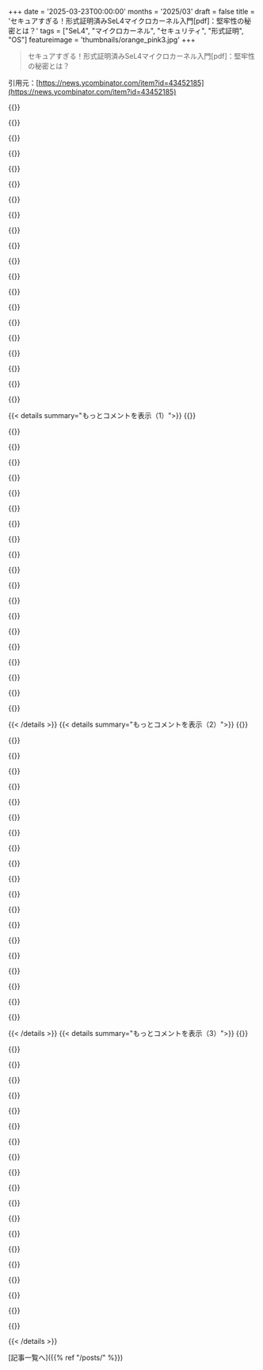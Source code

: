 +++
date = '2025-03-23T00:00:00'
months = '2025/03'
draft = false
title = 'セキュアすぎる！形式証明済みSeL4マイクロカーネル入門[pdf]：堅牢性の秘密とは？'
tags = ["SeL4", "マイクロカーネル", "セキュリティ", "形式証明", "OS"]
featureimage = 'thumbnails/orange_pink3.jpg'
+++

> セキュアすぎる！形式証明済みSeL4マイクロカーネル入門[pdf]：堅牢性の秘密とは？

引用元：[https://news.ycombinator.com/item?id=43452185](https://news.ycombinator.com/item?id=43452185)

{{<matomeQuote body="SeL4はもう古いニュースだよねー。批判じゃないんだけどさ、他にちゃんと形式的に証明されたレイヤーとかコンポーネントって追加された人いるのかな？（追記：マイクロカーネルの改良じゃなくて、マイクロカーネル以外の新しいコンポーネントのことね。）<br>あとさ、HNにいる人の中には「証明」って言葉を見ると感情が爆発して、知的機能が停止しちゃう人がいる気がするんだよねー。それって安全なITの無限の問題に対する万能薬じゃないし、完璧で欠点のないソフトウェアのダイヤモンドを作り出す方法でもないじゃん？俺の理解だと、特定の条件下の特定の要件を満たすことが証明されてるってことだよね。その要件とか条件って結構狭い範囲だったりするし。他の機能とか条件については何も言ってないじゃん？大体あってる？<br>実際問題、何なの？セキュリティの専門家が「形式的に証明されたソフトウェア」を見た時、どう思うの？<br>SeL4が満たすスペックって何？（OPはしばらく見てないけど。）それって一番重要な情報じゃない？" userName="mmooss" createdAt="2025-03-23T15:51:18" color="">}}

{{<matomeQuote body="色々な欠陥がないことが”形式的に証明”されてても、seL4がメモリ破壊の欠陥に免疫があるわけじゃなかったんだよね。形式的な証明があったにもかかわらず、数年前にメモリ破壊の欠陥が見つかったんだ。修正コミットとseL4の証明を修正するPRは公開されてるよ。<br>https:＂//github．com/seL4/seL4/pull/243<br>https:＂//github．com/seL4/l4v/pull/453<br>他にもメモリ関連のバグがIssue Trackerにいっぱいあるよ。<br>https:＂//github．com/seL4/seL4/issues?q=is%3Aissue%20label%3Ab…<br>面白いことに、メモリ内の「register clobbering」を修正するPRはバグとしてラベル付けされてなかったから、「バグ」でフィルタリングしても表示されないんだ。<br>昔はseL4は証明があるからこういう問題には強いと思ってたんだけど、これを見て、証明はコミュニティが思ってるほど包括的じゃないんだなって思うようになったんだよね。とは言え、seL4は今でもとても印象的なソフトウェアだよ。<br>最後に、君の質問に答えるけど、seL4が満たす仕様はGithubで公開されてるよ。<br>https:＂//github．com/seL4/l4v" userName="ryao" createdAt="2025-03-23T17:49:11" color="#ff33a1">}}

{{<matomeQuote body="それがどうしてカーネルメモリの破壊になるのかわからないなー。コードのコンテキストがわからないけど、カーネルがuserspaceのレジスタを誤って壊して、userspaceのコード実行が間違ってしまうってケースみたいだよね。それってカーネル自体のシステムの安全性の特性を侵害するわけじゃないと思うなー。<br>そうだとすると、それはuserspaceのAPIを意図した/望ましい方法で使用するのが難しくなるっていう、userspaceのAPIの機能仕様の問題にすぎないんじゃない？カーネルを使うのが難しくなって、カーネルを使ってシステムを検証するのが難しくなるけど、カーネル自体の安全性仕様と証明に関係するカーネルメモリの破壊にはならないと思うな。" userName="Veserv" createdAt="2025-03-24T00:08:06" color="#785bff">}}

{{<matomeQuote body="seL4でメモリ破壊の欠陥が見つかったって言ったじゃん。これは事実だよ。パッチを読めば、作成されたばかりのメッセージが上書きされてたのがわかると思うよ（コードコメントに書いてある）。これはseL4カーネルコード内で発生してて、証明は以前はこの動作を許可してたんだ（開発者のコメントによると）。証明を修正してこれを禁止する必要があったんだ（2番目のPR）。リンクを見ればわかるはずだよ。" userName="ryao" createdAt="2025-03-24T12:09:00" color="#ff5c5c">}}

{{<matomeQuote body="どうしてそれがメモリ破壊なのか説明せずに、メモリ破壊だって断言するのはやめてくれよ。<br>間違ってるけど合法な出力が格納されてるケースみたいじゃん。それって、本質的にメモリ破壊とは言えないと思うな。<br>例えば、ソート関数があるとしよう。整数のvectorを引数で渡して、ソートされたvectorに書き換えてほしいとする。でも、その関数はvectorのすべての要素をゼロにしちゃう。それはソートされたvectorだから、技術的には仕様を満たしてることになるよね。その関数はvectorの中身を”破壊”したことになる。でも、それは”メモリ破壊”バグじゃないじゃん。それは単に間違ったものをメモリに出力するだけのバグだよ。<br>メモリ破壊バグは、”破壊”されるメモリの明示的または暗黙的な不変条件に違反する必要があるんだ。範囲外書き込み、use-after-free、クラスインターフェースのバイパス、保護されていない共有並列アクセス、などなど。一貫性がないけど合法な値を、一意に所有されているメモリに提供されたポインタを介して書き込むのは間違ってるけど、”メモリ破壊”じゃないんだ。<br>それに、これは”メモリ破壊”の定義で意見が食い違ってるって話じゃないんだよ。彼らは解釈の余地がある”メモリ破壊”からの完全な安全性を主張してるわけじゃないんだ。[1] バッファオーバーフロー、nullポインタのデリファレンス、ポインタ型の混乱、メモリリーク、その他具体的に名前が付けられて定義されたメモリ破壊エラーからの安全性を主張してるんだ。どの特定のメモリ安全性のプロパティが侵害されたのか特定してくれよ。<br>繰り返すけど、何らかの種類のメモリ破壊バグじゃないって主張してるわけじゃないんだ。でも、そのパッチとコメントから、提示されたバグが実際にメモリ破壊なのかどうかはっきりしないんだよね。コンテキストの詳細がないとわからない。俺はカーネル開発を仕事にしてるけど、それでもパッチだけじゃわからないんだ。ほとんどの人はもっと詳細がないとわからないと思うよ。<br>[1]<br>https:＂//sel4．systems/Info/FAQ/proof．html" userName="Veserv" createdAt="2025-03-24T18:21:28" color="">}}

{{<matomeQuote body="seL4にバグがゼロであることに関するFAQエントリを見てくれよ。<br>https:＂//docs．sel4．systems/projects/sel4/frequently-asked-que…<br>ほとんどの人は、リンク先のGitHub PRで修正されたバグはありえないと思うだろうね。抜け穴は、仕様に欠陥があったことなんだ。それは「予期しない機能」についての曖昧なヒントとしてのみ言及されてたんだ。" userName="ryao" createdAt="2025-03-24T18:48:41" color="#ff33a1">}}

{{<matomeQuote body="それがメモリ破壊かどうかについて、自信満々に断言してるのに、質問をはぐらかし続けてるよね。侵害された特定のメモリ安全性のプロパティと、それがどのように侵害されたかを特定して、主張を裏付けてくれよ。" userName="Veserv" createdAt="2025-03-24T19:22:19" color="">}}

{{<matomeQuote body="引用を示したじゃん。それを使って自分で調べてよ。seL4の開発者が公開してるものの中に答えがあると思うけど、君が納得するまで何かを指摘するのに何日も何週間も費やすつもりはないよ。" userName="ryao" createdAt="2025-03-24T19:29:58" color="">}}

{{<matomeQuote body="君は強力な主張をしたのに、それを十分に裏付けることができてないのに、さらに重ねて主張してるよね。<br>俺は自分で調べて、君の解釈とは根本的に異なる俺自身の解釈を示した。君はそれに対処することを拒否して、さらなる詳細なしに君の解釈を主張し続けてる。それは俺の解釈が正しいことを証明するわけじゃないけど、君が提供した引用と証拠が君の結論に明確につながってないこと、そして君がメモリが破壊されてる簡単な反例を示すことでできるはずの俺の解釈の誤りを特定したり、君の解釈の正しさを示したりしてないことを示してるよ。<br>君はそれが議論の余地のない事実だと言ってるけど、明確な例を示すのに「何日も何週間も」かかるって言ってる。誰でも君が提供した引用からバグがメモリ破壊だってわかるのに、君自身でさえ明確な例を示すのにそんなに時間がかかるのはどうしてなの？" userName="Veserv" createdAt="2025-03-24T20:13:12" color="">}}

{{<matomeQuote body="言わせてもらうけど、seL4の開発者が強い主張をしたんだよ。それが聞いた人が思ってたほど強くないって証拠は、強い主張じゃない。現実的なだけだよ。seL4の開発者自身が、彼らがリストアップしてるプロパティは証明から出てくるものであって、彼らがすべてのプロパティを網羅的にリストアップしたと主張してないから、彼らが約束したプロパティを探す君のアプローチは的外れなんだ。<br>君が納得するまで理解したいなら、証明を読んで自分で解明してよ。俺はすでに納得するまで理解したし、俺が受け取った2桁の賛成票は、俺の説明が他の人にとっても納得できるものだったことを示唆してる。君は誰にとっても何も変えないようなちょっとした好奇心に答えるために、何日も何週間もの仕事が待ってるだろうね。楽しんで。" userName="ryao" createdAt="2025-03-25T15:24:57" color="#38d3d3">}}

{{<matomeQuote body="それ、マジ違うから。自分のメモリ領域じゃないところに書き込むのはメモリ破壊だよ。今回はkernelが引き起こしたメモリ破壊ってことになるね。これって超ヤバいことで、機能安全ってkernelが「空間的、時間的な干渉からの自由」を提供することに尽きるんだよね。つまり、各サブシステムが互いに隔離されてるってこと。どのprocessも他のprocessに書き込んだり、邪魔したりできない。kernelはシステム上の特別なprocessってわけ。そんなkernelがユーザー領域にランダムに書き込むなんて、機能安全にはマジありえない。信用ガタ落ちだわ。" userName="froh" createdAt="2025-03-24T17:45:52" color="#38d3d3">}}

{{<matomeQuote body="いやいや、バグの本質がちゃんと特定されてないんじゃない？kernelが書き込むべき出力レジスタに、不正だけど一応有効な値が書き込まれるってバグに見えるんだけど。それって単なる間違った出力で、メモリ破壊じゃないと思うんだよね。「メモリ破壊」って言うなら、どのメモリ安全性のルールがどう破られてるのか説明が必要だよ。それに、空間分離ってのは、あるdomainが他の隔離されたdomainに空間的な干渉を起こせないってことだよ。ユーザーdomainの内部メモリがkernelによって非同期的に破壊されたとしても、システムとしては安全だよ。使いにくいけどね。システムコール中にメモリ破壊が起きるなら、まだ使いようがあるかも。破壊範囲が限定的ならさらに使いやすい。そもそもメモリ破壊じゃなくて、ゴミみたいな値が出力されるだけなら、もっと使いやすい。どれもシステムの安全性には影響しないけど、使えるシステムを作るには直すべきバグだね。" userName="Veserv" createdAt="2025-03-24T18:51:36" color="#38d3d3">}}

{{<matomeQuote body="なるほどねー。用語の問題かな？俺の考えだと、kernelは絶対、いらない場所に書き込んじゃダメなのよ。たとえ理論上は可能だとしてもね。間違ったデータってのは別の話で、それはsafety criticalなバグかもしれないし、そうじゃないかもしれない。関数によっては、他のprocessから間違った値がkernel経由で来ることもあるしね。ユーザーprocessのバグで間違った場所に書き込むのも、今回話してることとは違うんだ。<br>俺が言ってる空間的自由の侵害ってのは、kernelが想定外の場所に書き込むことだよ。kernelが本来変更しないはずの場所やレジスタに書き込むのは空間的自由の侵害にあたると思うんだ。「お前のダンスエリア、俺のダンスエリア」みたいな侵害だよ。この考えは、モノリシックなFOSS Linux kernelでどうすれば空間的自由を達成できるかって議論から来てるんだ。マイクロkernelの方がモノリスより証明しやすいってこと。" userName="froh" createdAt="2025-03-24T21:14:23" color="#ff5c5c">}}

{{<matomeQuote body="それは微妙な問題だね。仕様に沿ったAPIが欲しいのは確かだけど、もし仕様に間違いがあったら？仕様の一部が間違ってても、他の部分が無効にならないようにするにはどうすればいい？例えば、空間的に安全なkernelがあったとして、「自分のprocess内のランダムなメモリをランダムな時間に破壊する」ってシステムコールを追加したら、そのkernelはまだ安全？その関数は呼び出し元のプログラムのルールを壊すだけで、隔離された正しいプログラムを悪意のあるプログラムに変えることはできない。誰もその関数を呼ばなければ？そんな関数は使い道がないだろうけど、悪意のあるプロセスが作った入力で、不適切なプログラムに問題を起こさせることはできるかもしれない。でも、正しいプログラムがAPIを正しく使えば、どんなプログラムが何をしたとしても影響を受けない。だから、このkernelは安全って言えると思う。ただ使いにくいけどね。重要なのは、隔離された正しいプログラムのメモリを破壊できるかどうか。もしそうなら、個々のプログラムが正しいことを証明できても安全とは言えない。システム全体が正しいことを証明する必要があるから、分析がすごく難しくなるんだ。それが最初に解決すべき問題だよ。" userName="Veserv" createdAt="2025-03-24T22:20:18" color="">}}

{{<matomeQuote body="PR見ると、今回のバグは仕様のミスで、実装は仕様通りだったみたいね。" userName="senderista" createdAt="2025-03-23T23:36:47" color="">}}

{{<matomeQuote body="その結果、Cコードにメモリ破壊の欠陥が発生したわけだけどね。仕様に合わせて橋を建てて、その橋が崩れた場合、仕様が間違ってたって言ったところで、橋が崩れた事実は変わらないよね？" userName="ryao" createdAt="2025-03-23T23:44:34" color="">}}

{{<matomeQuote body="この議論で変なのは、こういうバグが他のソフトウェアでも起こりうるってことだよ。実際、新しいリリースが出るたびにバグが増えるのが普通だし。でも、形式検証されたソフトウェアはバグがほぼないんだよね。確かに、証明が間違ってたって言うのは簡単だけど、今回の橋はもう直ったから、同じようには壊れないよ。<br>Cartelsや政府は、日常的にスマホをハッキングして、活動家をスパイしたり、殺したりしてる。今擁護してるやり方だと人が死ぬし、社会が不安定になる。SeL4はマジすごいから、信頼性を当たり前にするために投資すべきだよ。" userName="indolering" createdAt="2025-03-24T03:28:05" color="#785bff">}}

{{<matomeQuote body="まだまだだけど、processの分離は全てのセキュリティ保証の基礎だよ。" userName="indolering" createdAt="2025-03-24T07:00:52" color="">}}

{{<matomeQuote body="processの分離でSQL injectionをどう防ぐか説明してくれ。他のセキュリティ問題でもいいけど、SQL injectionは「processの分離が全てのセキュリティ保証の基礎」って考えを否定するのに最適だと思うよ。あたかもSeL4を使えば全て解決するみたいな言い方はやめてくれ。<br>SeL4を使うのは、建物の基礎を置く地面を平らにするようなもの。地面をミクロン単位で平らにしても、基礎や建物に問題がないとは限らない。<br>俺が細かいのかもしれないけど、SeL4について意見を言っただけで殺人の共犯者扱いされたから、これくらい言ってもいいよね？" userName="ryao" createdAt="2025-03-24T11:56:28" color="">}}

{{<matomeQuote body="組み込みシステムの話だから、SQLじゃなくて独自のデータ形式で通信してるんだよね。Web開発の話じゃないよ。SeL4はガチなリアルタイム組み込み向けで、形式手法を使ってる。これってセキュリティとか信頼性が重要なとこじゃ定番なんだよね。仕様を調整してシステムを直せるのは、proverが高品質なテストとして機能するってこと。重要なコードには形式手法も使うし、FMEAとかもやる。一つの方法に頼らず、システムがちゃんと動くか、仕様を満たしてるか、ヤバい状況でも頼れるかを評価するんだ。" userName="throwway120385" createdAt="2025-03-24T14:59:12" color="#ff5733">}}

{{< details summary="もっとコメントを表示（1）">}}
{{<matomeQuote body="「プロセス分離は他のセキュリティ保証の基盤」ってのは、必要条件って意味だよ。十分条件じゃない。「プロセス分離でどうSQLインジェクションを防ぐの？」ってのは的外れ。だって、プロセス分離が十分条件だって言ってないじゃん。反論するなら、プロセス分離がないシステムで、SQLインジェクションを狙った悪意のある入力がデータベースに影響を与えない例を示す必要があるよ。" userName="Veserv" createdAt="2025-03-24T19:06:25" color="#45d325">}}

{{<matomeQuote body="「プロセス分離は他のセキュリティ保証の基盤」ってのは必要条件って意味で、十分条件じゃない。<br>ネットワーク接続されたマシンの攻撃対象領域は、プロセス分離じゃ影響ない。内部に侵入されて初めて役に立つ。だから基盤ってのは違うんじゃない？「プロセス分離でどうSQLインジェクションを防ぐの？」ってのは的外れ。SQLインジェクションとプロセス分離は全く関係ない。関係ないってのが言いたいこと。プロセス分離が他のセキュリティ保証の基盤なら、SQLインジェクション対策と何らかの関係があるはず。" userName="ryao" createdAt="2025-03-24T19:20:11" color="">}}

{{<matomeQuote body="「必要」と「十分」の違いを理解してないみたいだね。プロセス分離だけじゃSQLサーバはSQLインジェクションから守れない。でも、プロセス分離がないと攻撃者がSQLサーバのコードを直接書き換えてデータベースをめちゃくちゃにできる。プロセス分離はSQLサーバのセキュリティ設計を迂回されないために必要なんだ。城壁がいくら頑丈でも、砂の上に建てたら意味ないでしょ？" userName="Veserv" createdAt="2025-03-24T19:36:53" color="#ff33a1">}}

{{<matomeQuote body="え？セキュアな仕様への適合性が形式検証されてない、しかもコード量が桁違いに多いカーネルの方を信用するの？その根拠は？" userName="naasking" createdAt="2025-03-24T13:45:07" color="">}}

{{<matomeQuote body="攻撃対象領域がuserspaceにあるなら意味なくね？バグがあるかもしれない仕様に対してSeL4を形式検証しても、その上で動くuserspaceコードの保証にはならない。SeL4を使えば安全になるって考えなら、SeL4をLinuxのハイパーバイザーとして使うかもしれないけど、何も安全になってないよ。TCBが増えるから逆効果かも。SeL4を使うマシンのセキュリティは、その上で何が動くかに依存する。" userName="ryao" createdAt="2025-03-24T15:47:23" color="">}}

{{<matomeQuote body="＞but you would not have made anything more secure.<br>それおかしくない？検証されてないハイパーバイザーの方が、検証されたハイパーバイザーより安全だなんてどうして言えるの？検証されてないコードに潜むバグをどうやって定量化するの？" userName="naasking" createdAt="2025-03-24T16:54:54" color="#38d3d3">}}

{{<matomeQuote body="＞もし仕様通りに橋を建てて、その橋が崩壊したら、その仕様が間違っていたと言うことで、橋が崩壊したという現実が軽減されることはありますか？<br>色々な欠陥がないことを証明するテクニックへの信頼を失ったかのように言ってるけど、このバグは仕様にあったんだから、信頼を揺るがすようなことじゃないよ。" userName="naasking" createdAt="2025-03-24T13:43:04" color="#45d325">}}

{{<matomeQuote body="SeL4の証明が公開された時、みんなSeL4を完璧なソフトウェアだと思ってたし、仕様の問題が問題につながるってことはほとんど考慮されてなかった。仕様に問題があったことが明らかになった今、SeL4を問題がないとは言えない。だって、仕様に問題がないって証明はないし、作者が間違いを犯したって証拠があるんだから。仕様が悪かったって言うことで、この欠陥の影響を小さく見せるのは間違いだよ。業界がこれらの技術を高く評価してた理由を完全に誤解してる。" userName="ryao" createdAt="2025-03-24T16:17:46" color="">}}

{{<matomeQuote body="＞When seL4’s proof was published, people regarded seL4 to be flawless software<br>そんなことないよ。他のカーネルが達成できなかった、国家機密を守るためのセキュリティ認証よりもはるかに高い安全基準をクリアしたって言われてたんだ。それは今も変わらない。<br>＞the level of confidence the industry places in these techniques naturally needs to be adjusted<br>そんなことない。形式手法を使ってる人は、検証がもたらす信頼と必要な注意点をよく理解してる。Joe-know-nothing-about-verification-shmoeみたいな人の意見は重要じゃない。" userName="naasking" createdAt="2025-03-24T16:58:30" color="#ff5733">}}

{{<matomeQuote body="橋を架ける方法を学ぶまでに、たくさんの橋が崩壊したんだよね。seL4については、証明は最先端だけど、TCBのサイズとか他の要素も重要。一度失敗したからって諦めるべきじゃないし、目標は達成する価値があるよ。これは今のところ世界最高の技術だと思うよ。" userName="snvzz" createdAt="2025-03-24T00:40:06" color="#ff33a1">}}

{{<matomeQuote body="seL4が検証されてるのは、特定のバージョンとアーキテクチャだけだと思う。これらのビルドのCソースコードレベルではバグは見つかってないみたい。" userName="isubasinghe" createdAt="2025-03-23T22:40:57" color="">}}

{{<matomeQuote body="この問題はすべてのアーキテクチャに影響してたみたい。seL4が検証された仕様に問題があったんだよね。仕様どおりならバグはないって言えるけど、仕様が間違ってたなら、本当にバグはなかったって言えるのかな？" userName="ryao" createdAt="2025-03-23T23:41:24" color="">}}

{{<matomeQuote body="仕様は必ずあるけど、問題は「この問題が見つかったseL4のバージョンは、完全に仕様が定まってたかどうか」ってこと。ラボで働いてたけど、完全に仕様が定まったカーネルでのバグや問題は知らなかったから、これがカウントされるかどうかわからないんだよね。ソースコードと証明を確認する必要があるな。" userName="isubasinghe" createdAt="2025-03-24T01:04:45" color="#ff5733">}}

{{<matomeQuote body="seL4の開発者は長年資金難だったみたい。彼らの仕事の多くは、遠隔操作ドローンに関するDARPAの研究だった。アメリカ軍はハッキングされないドローンを欲しがってるんだよね。今の彼らの仕事は、LionsOSっていう、より普及を目指したものみたい。" userName="trissylegs" createdAt="2025-03-24T11:28:47" color="">}}

{{<matomeQuote body="高信頼性システムでは、形式手法はシステムに使われた多くの手法の一つだった。複雑さを軽減したり、動作やセキュリティポリシーを明確に規定したり、設計/コードがそれを満たしていることを証明したり、徹底的なテスト、リーク分析などが行われた。これを全部やるのは大変だから、主にカーネルに対してだけ行われていた。例えば、seL4でWebブラウザをホストしても、Webアプリケーションに問題があれば意味がない。IBOSとWAFをseL4上で動かして、すべて証明すれば解決できるかもだけど、もっと大変。ほとんどのプロジェクトはカーネルとかTLSスタックとかで終わっちゃうんだよね。Nizza Secure Systems Architectureっていう論文に例がたくさん載ってるよ。でも、それだけじゃ十分じゃないことが多いし、人気のあるアプリとも互換性がない。だから、ほとんどの人はLinuxとかBSDとかWindowsを強化してる。" userName="nickpsecurity" createdAt="2025-03-24T00:34:08" color="#ff33a1">}}

{{<matomeQuote body="＞IBOS and a WAF on seL4, all proven”<br>もしWeb application firewallのことを言ってるなら、証明するには複雑すぎるんじゃないかな？無限の入力があるのに、検査するにはコードが多すぎるように思えるけど。過去形でハイアシュランスについて話すのはなぜ？廃れてるってこと？" userName="mmooss" createdAt="2025-03-24T03:21:27" color="">}}

{{<matomeQuote body="証明できる可能性はあるけど、コストや複雑さのせいで難しいと考えられてる。だから、ほとんどのものは低～中程度の保証になるっていうのが、この分野のデフォルトの考え方。一部のコンポーネントだけが高保証になる。過去形なのは、イエス様が私の罪のために死んでよみがえったことを知って、高保証セキュリティの分野を離れたから。テクノロジーじゃなくて人間を中心に考える新しい人生を歩む必要があったんだ。最近またセキュリティに戻ろうか考えてる。多くの人が死んだり引退したり、他の分野に移ったりしたのも理由の一つ。高保証セキュリティの市場がないからね。ほとんどの人はお金をかけないし、トレードオフもしない。だから、ハッキングされることを前提に、セキュリティを強化したプラットフォームを使う方が時間の使い道としては良いと思ったんだ。" userName="nickpsecurity" createdAt="2025-03-24T16:02:49" color="#ff5733">}}

{{<matomeQuote body="大きな変化と勇気に賛辞を送ります。セキュリティは人々の役に立つことができるけど、誰のために働くかによるよね。" userName="mmooss" createdAt="2025-03-24T22:26:15" color="">}}

{{<matomeQuote body="ドキュメントは1月に更新されたみたい。ここ数年でいろいろあったみたいだね。seL4 foundationの設立とか、mixed criticality schedulingの成熟、seL4 summitの開催、複数の企業や国での実用化とか。" userName="snvzz" createdAt="2025-03-23T17:33:02" color="">}}

{{<matomeQuote body="マイクロカーネルのホストでゲストのモノリス動かすのめっちゃ好き。うちのサーバーは安全層としてseL4使ってて、renderfarmとかBEAMクラスターとかJenkinsのためにFreeBSDのVMをjailでバックアップしてるんだよね。DragonflyBSDのARM版が欲しいなー。スレッディングとインプロセスのカーネル（ハイブリッドカーネル設計）のためにね。128コアのAmpere AltraでOpenMoonRayをガンガン回すのが夢！" userName="HeavyRain266" createdAt="2025-03-23T20:26:39" color="#ff5733">}}


{{< /details >}}
{{< details summary="もっとコメントを表示（2）">}}
{{<matomeQuote body="seL4をどう使ってるか詳しく教えてよ。あと、それって商用サーバーなの？" userName="nickpsecurity" createdAt="2025-03-24T00:42:27" color="">}}

{{<matomeQuote body="そう、商用サーバーだよ。他のシステムや一部のゲーム機と同じで、マイクロカーネルをハイパーバイザーとして使って、FreeBSDみたいなゲストのモノリスがヤバくなった時にハードウェアを保護してるんだ。ゲストコンポーネントは、128コアx2、64コアx2、32コアx1のAmpereプロセッサ上のjailの中でソフトウェアとサービスを動かしてる。最初の2台はオフラインレンダリングとかErlang VMクラスターみたいな重い処理に使ってて、残りはVPSサーバーとか社内サービスに使ってる感じ。" userName="HeavyRain266" createdAt="2025-03-24T06:57:51" color="#ff5733">}}

{{<matomeQuote body="nickpを従業員として採用しないなんてありえないって思うよ。" userName="indolering" createdAt="2025-03-25T00:06:10" color="">}}

{{<matomeQuote body="マジか、雇いたいのは山々だけど、うちは小規模なスカンジナビアの企業で、そんな人の給料払えるほど儲かってないんだよね（月200～300万ISK）。" userName="HeavyRain266" createdAt="2025-03-25T07:35:36" color="">}}

{{<matomeQuote body="そのセットアップ、もっと詳しく記事にしたら面白そう。" userName="ximus" createdAt="2025-03-24T06:36:18" color="">}}

{{<matomeQuote body="マイクロカーネルの議論はもう意味ないかもね。特権サービスへの高速で安全なアクセスはハードウェアの緩和策しかないってことだよね。ソフトウェアだけじゃ限界があるし。Appleはカーネルとかドライバをチップレベルで保護する機能をSOCに追加してるし。OSは完璧じゃないけど、ソフトウェアだけで権限を管理するより効果的だと思うんだ。ハードウェアを活用すれば、カーネルのアーキテクチャって重要じゃなくなるんじゃないかな？" userName="russellbeattie" createdAt="2025-03-23T21:06:38" color="">}}

{{<matomeQuote body="＞Am I off base？<br>いや、そんなことないよ。OS研究にはまだまだやるべきことがたくさんあるよ。新しいハードウェアのためのソフトウェアインターフェースとAPIが必要だし。マイクロ/ハイブリッドシステムは構成しやすいから学ぶべき点が多いと思うな。Plan 9は9Pっていう単一のプロトコルを使ってシステム内の全てのオブジェクトをuserspaceに提供するハイブリッドシステムの良い例だよ。Linux/UnixやWindowsからPlan 9に戻ると、柔軟性のなさにがっかりするんだよね。" userName="MisterTea" createdAt="2025-03-24T16:04:06" color="#38d3d3">}}

{{<matomeQuote body="マイクロカーネルの有用性は、ハードウェア/ソフトウェアの協調設計とは別問題だよ。実際的なエンジニアリングの観点からすると、モノリシックカーネルの方が早くて簡単で、リソースも豊富だったんだよね。でも、SeL4があれば、プロセスが互いに隔離されていて、rootレベルのエクスプロイトがないって確信できるから、セキュリティコプロセッサはいらないはず。ハードウェアの欠陥もあるけどね。マイクロカーネルの利点は、小さくて形式検証がしやすいこと。SeL4のコンテキストスイッチはLinuxよりずっと速いから、パフォーマンスへの影響は少ないはずだよ。" userName="indolering" createdAt="2025-03-25T00:57:57" color="#785bff">}}

{{<matomeQuote body="＞It's like the difference between a 80286 and a 80386: The latter added the hardware support for true multitasking that the former lacked.<br>それって良い比較じゃないかも。286はプロテクトモードでtrue multitaskingをサポートしてたし。386が追加したのは、仮想8086モードで、既存のリアルモードのDOSアプリケーションをmultitaskできたことだよ。" userName="Narishma" createdAt="2025-03-25T02:51:55" color="">}}

{{<matomeQuote body="返信遅れてごめんね。その通り！8086と80286を例にすべきだったね。386は仮想メモリとかを追加したんだ。ありがとう。" userName="russellbeattie" createdAt="2025-03-30T01:02:26" color="">}}

{{<matomeQuote body="それって違う気がするな。強力なハードウェア保護があっても、LinuxのTCBがマイクロカーネルと比較できるわけないじゃん。ハードウェアの本質は効率を上げることだよ。マイクロカーネルはMMUみたいなハードウェアをうまく活用してるから堅牢なんだよね。マイクロカーネルの小さなTCBは信頼性があるし。ハードウェアでどれだけ”ズル”できるかってことだけど、マイクロカーネルの方が保護をうまく活用してると思うよ。exokernelとか見るとわかるよ。" userName="vacuity" createdAt="2025-03-23T22:54:33" color="#785bff">}}

{{<matomeQuote body="地元のOWASPチャプターでSeL4についてプレゼンしたことがあるんだ。探してみるよ。SeL4は本当に素晴らしいものだけど、特に汎用コンピューティングではLinuxの代替としては躊躇するな。RedoxOSは最近勢いがあるみたいで、Rustで書かれたマイクロカーネルを使ってるよ。" userName="TheAmazingRace" createdAt="2025-03-23T18:40:38" color="">}}

{{<matomeQuote body="問題は常に”どれくらいの代替を考えているか？”だよね。RedoxはPOSIXとの連携に力を入れているみたいで、それが設計に影響を与えてる。技術的な能力と成功は別問題だしね。Redoxが成功すれば素晴らしい一歩だよ。SeL4はさらに極端で、技術的な利点は素晴らしいけど、Next Big Thingになるために必要なものを持っていないと思うな。マイクロカーネルは成功すると思うけどね。" userName="vacuity" createdAt="2025-03-23T18:55:29" color="#ff5c5c">}}

{{<matomeQuote body="Linuxの代替って考えるとちょっと躊躇するかもね。<br>シナリオ次第だよ。もちろんLinuxの方が扱いやすいけど、seL4じゃないと満たせない要件もあるし。<br>seL4を実際に使えるようにするには、その上に色々乗っけないといけないんだよね。幸い、オープンソースの活動も活発になってきて、数年前よりはずっとマシになってるよ。<br>静的なシナリオなら、LionsOS[0]が結構使えるよ。<br>動的なシナリオなら、Provably Secure, General-Purpose Operating System[1]ってのがあるけど、まだ初期段階かな。<br>どちらもseL4のウェブサイトにリンクされてるtrustworthy systemsのProjects page[2]にあるよ。<br>0. https://trustworthy.systems/projects/LionsOS/<br>1. https://trustworthy.systems/projects/smos/<br>2. https://trustworthy.systems/projects/" userName="snvzz" createdAt="2025-03-24T00:51:05" color="">}}

{{<matomeQuote body="リンクどうもありがとう。いつかマイクロカーネルが汎用コンピューティングでブレイクスルーしてほしいな。" userName="TheAmazingRace" createdAt="2025-03-24T05:58:37" color="#785bff">}}

{{<matomeQuote body="このカーネルの上に乗っかるOSも、セキュリティを保証するためには形式検証が必要なの？" userName="hackpelican" createdAt="2025-03-23T14:47:48" color="">}}

{{<matomeQuote body="カーネルが提供する保証は、特権のないプロセスによって覆されることはないよ。<br>もちろん、カーネルだけじゃほとんど役に立たないから、カーネル上で動くドライバとかファイルシステムサーバーとか、他のサービスの設計も重要になってくる。<br>Linuxを含む他のほとんどのシステムは根本的な欠陥があるけど、seL4はセキュアで信頼性の高いシステムを構築できるんだ。" userName="snvzz" createdAt="2025-03-23T15:12:53" color="#38d3d3">}}

{{<matomeQuote body="ハードウェアもセキュアなシステムを構築できる必要があるよね。<br>今はまだそういう選択肢がない気がする。" userName="marcosdumay" createdAt="2025-03-23T15:34:12" color="">}}

{{<matomeQuote body="タイミングサイドチャネルがその例だね。<br>seL4内の取り組み[0]から始まった、これを解決するためのRISC-Vでの作業[1]が進行中だよ。<br>0. https://sel4.systems//Foundation/Summit/2022/slides/d1_11_fe...<br>1. https://lf-riscv.atlassian.net/browse/RVS-3569" userName="snvzz" createdAt="2025-03-23T16:51:33" color="#38d3d3">}}

{{<matomeQuote body="違うよ。カーネルが分離を保証してくれるから、カーネルとかプロセスを信頼する必要がないのが利点なんだ。<br>Linuxカーネルを、セキュリティの高いプロセスの隣で動かしても、分離が保証されるんだよ（許可されたIPCは除く）。" userName="rubenbe" createdAt="2025-03-23T15:19:46" color="#45d325">}}


{{< /details >}}
{{< details summary="もっとコメントを表示（3）">}}
{{<matomeQuote body="違うね。<br>でも制限はあるよ。DMAオフとか、形式検証済みのドライバだけとか。<br>se4Lのマルチコアカーネルはまだ検証されてないってことも重要だよ。" userName="nabla9" createdAt="2025-03-23T15:40:32" color="#ff5733">}}

{{<matomeQuote body="IOMMUはドライバの問題をかなり解決してくれるよ。ちゃんと初期化されたドライバが誤動作してシステムを危険に晒すのを防いでくれる。" userName="snvzz" createdAt="2025-03-23T16:53:50" color="#38d3d3">}}

{{<matomeQuote body="MMUみたいに成熟してセキュアなIOMMUが欲しいな。今は、ドライバの検証/制限/生成に関する様々な取り組みの方が優れてると思うけど、プロプライエタリなドライバには特に弱いよね。" userName="vacuity" createdAt="2025-03-23T17:44:33" color="">}}

{{<matomeQuote body="魔法みたいなIOMMUが欲しいなー。MMUみたいに成熟してて安全なやつ。<br>別にIOMMUは魔法じゃないし、最近発明されたわけでもないよ。ドライバーとハードウェアが物理メモリじゃなくて仮想メモリでやり取りするから、バグでDMAが他のメモリをめちゃくちゃにする心配がないんだよね。<br>ただ、supervisor modeでドライバー動かしてるシステムは、IOMMUをフル活用できてないんだよね。" userName="snvzz" createdAt="2025-03-23T18:06:59" color="">}}

{{<matomeQuote body="IOMMUって、コンピュータのセキュリティでがっちり確立された存在になるには、まだ現実的なハードルがあると思うんだよねー。（知識は浅いけど）もちろん原則は悪くない。ただ、もっと頑丈にするためのパフォーマンスコストを払いたくないだけかも。でもパフォーマンスの話はいつも揉めるよね。" userName="vacuity" createdAt="2025-03-23T18:16:22" color="">}}

{{<matomeQuote body="一番のネックはコストと複雑さだよね。技術自体はしっかりしてるし、パフォーマンスの問題もそんなにないと思う。" userName="surajrmal" createdAt="2025-03-23T23:33:49" color="">}}

{{<matomeQuote body="Plessy 250みたいなcapability-based addressingが欲しい！<br>https://en.wikipedia.org/wiki/Plessey_System_250" userName="FuriouslyAdrift" createdAt="2025-03-24T12:42:49" color="">}}

{{<matomeQuote body="そりゃ絶対的な意味ではそうかもね。でも実際的なレベルだと、論文の7.2節にちょっと答えがあるよ。" userName="Koshkin" createdAt="2025-03-23T15:07:46" color="">}}

{{<matomeQuote body="Drew DeVaultのHelios Microkernelもチェックしてみるといいかも。SeL4がベースになってるんだ。<br>https://ares-os.org/docs/helios/" userName="alphazard" createdAt="2025-03-23T19:17:34" color="#38d3d3">}}

{{<matomeQuote body="HeliosはSeL4を”ベースにしてる”って言うよりは、”影響を受けてる”って言う方が適切だと思うな。" userName="kevinherron" createdAt="2025-03-23T19:39:09" color="">}}

{{<matomeQuote body="https://en.wikipedia.org/wiki/L4_microkernel_family<br>には、いろんなところで使われてるって書いてあるよ。主にembedded contextsだけど。<br>＞OKL4の出荷数は2012年初頭に15億を超え、主にQualcommのワイヤレスモデムチップに搭載されている。<br>＞他の展開としては、自動車のインフォテインメントシステムなどがある。<br>＞Apple A series processors beginning with the A7 contain a Secure Enclave coprocessor running an L4 operating system called sepOS (Secure Enclave Processor OS) based on the L4-embedded kernel developed at NICTA in 2006.<br>＞As a result, L4 ships on all modern Apple devices including Macs with Apple silicon。<br>だから、L4は今のApple製品全部に入ってるんだ。" userName="yjftsjthsd-h" createdAt="2025-03-23T16:32:41" color="#ff5733">}}

{{<matomeQuote body="なんか話が噛み合ってない気がするなー。片方はUNIXみたいなタイムシェアリングシステムの話をしてて、もう片方はOSがなくてもいいようなembedded applicationsの話をしてる。L4がそっちで使われてるのは別に驚くことじゃないし、最初の人の発言とは関係ないと思う。リンゴがないって話してる人に、オレンジがあるって答えてるみたいなもんだよ。" userName="ryao" createdAt="2025-03-23T17:12:13" color="#45d325">}}

{{<matomeQuote body="えー、予想以上だったわ。組み込みの世界で使い道があるなら、まあいいけどさ。でも、マイクロカーネルって、当初の売り文句と違うよね。「Linuxは間違ってる、俺たちが正しい」みたいなノリだったじゃん。汎用OSの代替を目指してたのに、全然そうなってないし。" userName="hannob" createdAt="2025-03-23T19:58:17" color="">}}

{{<matomeQuote body="OSF／1が、マイクロカーネルが汎用OSに使われた一番近い例かな。https://en.wikipedia.org/wiki/OSF/1　現存するのはAIXだけ。一部コードはXNUカーネルにあるけど、あれはモノリシックカーネルだよね。Appleがパフォーマンスのためにモノリシックにしたんだって。ただ、この記事だとAIXもマイクロカーネル使ってないみたいだけどね。https://tedium.co/2019/02/28/ibm-workplace-os-taligent-histo..." userName="ryao" createdAt="2025-03-23T21:11:42" color="">}}

{{<matomeQuote body="＞現存するのはAIXだけ。　<br>それは違うよ。AIXって、昔は単一のコードベースじゃなくて、IBMのUNIX製品群のブランド名だったんだよね（DB2もそう）。その一つが、IBMメインフレーム向けのAIX/ESAで、OSF/1マイクロカーネルベースだった。でもAIX/ESAは90年代初頭に終了。代わりにMVS（OS/390）がUNIX認証を取得して、z/OS、z/Linuxへと引き継がれた。現在残ってるAIXは、RS/6000系で、OSF/1ベースじゃなくて、昔ながらのモノリシックカーネルだよ。RT PC向けのAIX version 1はマイクロカーネル(VRM)を使ってたけど、MachやOSF/1とは全然違ってた（PL/I方言のPL.8で書かれてたから）。" userName="skissane" createdAt="2025-03-24T01:47:05" color="#785bff">}}

{{<matomeQuote body="それに、AIXは共有ライブラリの扱いがWindowsみたいで、POSIXの世界から来た人は混乱するかも。" userName="pjmlp" createdAt="2025-03-24T14:17:25" color="">}}

{{<matomeQuote body="COFFをELFの代わりに使ってる（今はXCOFF）。https://www.ibm.com/docs/en/aix/7.3?topic=formats-xcoff-obje...　依存関係ファイル（AIXではエクスポートファイル）を持ってたり。https://learn.microsoft.com/en-us/troubleshoot/windows-clien... https://www.ibm.com/docs/en/xl-c-aix/13.1.3?topic=library-co... https://download.boulder.ibm.com/ibmdl/pub/software/dw/aix/e...　VC++みたいに、シンボルが最初に使われる時にライブラリを遅延ロードしたり（コンパイラがやる）。https://learn.microsoft.com/en-us/cpp/build/reference/linker... https://www.ibm.com/docs/en/aix/7.3?topic=memory-shared-libr...　2000年代にAIX 5で遊んでたよ。" userName="pjmlp" createdAt="2025-03-25T07:15:23" color="#38d3d3">}}

{{<matomeQuote body="OSF/1のリンク先にはMach 2.5のことがたくさん書いてあるけど、あれはUNIX部分がカーネルメモリ空間にある必要があったから、モノリシックカーネルだったよね。NeXTSTEPも同じで、今のmacOSのベースになってる。OSF/1はMach 3.0に移行したみたいだけど、Digital Unix / Tru64が移行したかは知らないな。AIXは、RTで1990年頃、POWERベースのRS/6000マシンで90年代に使ってたけど、モノリシックカーネルだったよ。リンク先にも、MachベースのWorkplace OSが失敗したって書いてあるし。<br>＞IBMの内部議論はAIXに集中。結局、1993年のComdexで、IBMの会長がマイクロカーネルはAIXの代替にならないって発表。AIXのユーザーはマイクロカーネルによるパフォーマンス低下を受け入れないだろうと考えたんだ。IBMは、マイクロカーネルがHPやSunの高性能UNIXシステムに対する競争上の障壁になることも懸念した。代わりに、AIXの顧客には、希望すれば後でWorkplace OSに移行できると伝えた。" userName="lizknope" createdAt="2025-03-24T11:10:23" color="#ff5c5c">}}

{{<matomeQuote body="OSF/1 1.3はMach 3.0に移行したよ。" userName="ryao" createdAt="2025-03-24T11:35:00" color="">}}

{{<matomeQuote body="そうだね。OSF/1がDEC以外に使われていたなんて知らなかったよ。DECは自社ブランドをDigital Unix、そしてTru64 Unixにリブランドしたんだ。<br>wikipediaのページにはIntel Paragonスーパーコンピュータへのリンクがあるけど、そこにはOSF/1とMach 3.0マイクロカーネルが使われているって書いてあるね。https://archive.org/details/bitsavers_intelsupergonXPSXPEBro..." userName="lizknope" createdAt="2025-03-25T14:26:36" color="">}}


{{< /details >}}


[記事一覧へ]({{% ref "/posts/" %}})

